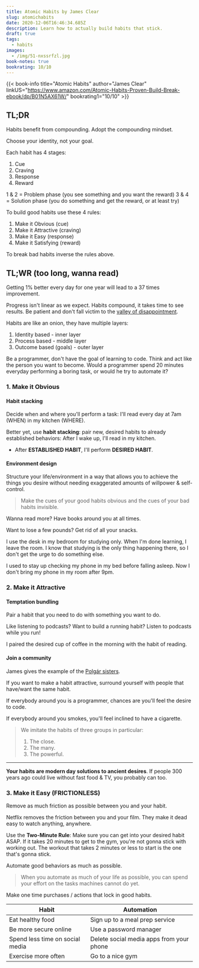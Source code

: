 ```yaml
---
title: Atomic Habits by James Clear
slug: atomichabits
date: 2020-12-06T16:46:34.685Z
description: Learn how to actually build habits that stick.
draft: true
tags:
  - habits
images:
  - /img/51-nxssrfzl.jpg
book-notes: true
bookrating: 10/10
---
```

{{< book-info title="Atomic Habits" author="James Clear" linkUS="https://www.amazon.com/Atomic-Habits-Proven-Build-Break-ebook/dp/B01N5AX61W/" bookrating1="10/10" >}}

## TL;DR

Habits benefit from compounding. Adopt the compounding mindset.

Choose your identity, not your goal.

Each habit has 4 stages: 

1. Cue
2. Craving
3. Response
4. Reward

1 & 2 = Problem phase (you see something and you want the reward)
3 & 4 = Solution phase (you do something and get the reward, or at least try)

To build good habits use these 4 rules:

1. Make it Obvious (cue)
2. Make it Attractive (craving)
3. Make it Easy (response)
4. Make it Satisfying (reward)

To break bad habits inverse the rules above.

## TL;WR (too long, wanna read)

Getting 1% better every day for one year will lead to a 37 times improvement.

Progress isn't linear as we expect. Habits compound, it takes time to see results. Be patient and don't fall victim to the [valley of disappointment](https://twitter.com/collect_wisdom/status/1090376527332757506).

Habits are like an onion, they have multiple layers:

1. Identity based - inner layer
2. Process based - middle layer
3. Outcome based (goals) - outer layer

Be a programmer, don't have the goal of learning to code. Think and act like the person you want to become. Would a programmer spend 20 minutes everyday performing a boring task, or would he try to automate it?

### 1. Make it Obvious

#### Habit stacking

Decide when and where you'll perform a task: I'll read every day at 7am (WHEN) in my kitchen (WHERE).

Better yet, use **habit stacking**: pair new, desired habits to already established behaviors: After I wake up, I'll read in my kitchen.

* After **ESTABLISHED HABIT**, I'll perform **DESIRED HABIT**.

#### Environment design

Structure your life/environment in a way that allows you to achieve the things you desire without needing exaggerated amounts of willpower & self-control. 

> Make the cues of your good habits obvious and the cues of your bad habits invisible.

Wanna read more? Have books around you at all times.

Want to lose a few pounds? Get rid of all your snacks.

I use the desk in my bedroom for studying only. When I'm done learning, I leave the room. I know that studying is the only thing happening there, so I don't get the urge to do something else.

I used to stay up checking my phone in my bed before falling asleep. Now I don't bring my phone in my room after 9pm.

### 2. Make it Attractive

#### Temptation bundling

Pair a habit that you need to do with something you want to do.

Like listening to podcasts? Want to build a running habit? Listen to podcasts while you run!

I paired the desired cup of coffee in the morning with the habit of reading.

#### Join a community

James gives the example of the [](https://productiveclub.com/polgar-sisters-story/)[Polgár sisters](https://productiveclub.com/polgar-sisters-story/).

If you want to make a habit attractive, surround yourself with people that have/want the same habit.

If everybody around you is a programmer, chances are you'll feel the desire to code.

If everybody around you smokes, you'll feel inclined to have a cigarette.

> We imitate the habits of three groups in particular:
>
> 1. The close.
> 2. The many.
> 3. The powerful.

- - -

**Your habits are modern day solutions to ancient desires**. If people 300 years ago could live without fast food & TV, you probably can too.

### 3. Make it Easy (FRICTIONLESS)

Remove as much friction as possible between you and your habit.

Netflix removes the friction between you and your film. They make it dead easy to watch anything, anywhere.

Use the **Two-Minute Rule**: Make sure you can get into your desired habit ASAP. If it takes 20 minutes to get to the gym, you're not gonna stick with working out. The workout that takes 2 minutes or less to start is the one that's gonna stick.

Automate good behaviors as much as possible.

> When you automate as much of your life as possible, you can spend your effort on the tasks machines cannot do yet.

Make one time purchases / actions that lock in good habits.

| **Habit**                       | **Automation**                           |
| ------------------------------- | ---------------------------------------- |
| Eat healthy food                | Sign up to a meal prep service           |
| Be more secure online           | Use a password manager                   |
| Spend less time on social media | Delete social media apps from your phone |
| Exercise more often             | Go to a nice gym                         |
